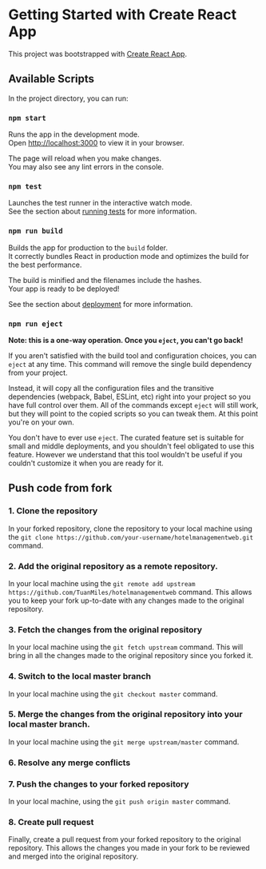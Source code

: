 # Getting Started with Create React App

This project was bootstrapped with [Create React App](https://github.com/facebook/create-react-app).

## Available Scripts

In the project directory, you can run:

### `npm start`

Runs the app in the development mode.\
Open [http://localhost:3000](http://localhost:3000) to view it in your browser.

The page will reload when you make changes.\
You may also see any lint errors in the console.

### `npm test`

Launches the test runner in the interactive watch mode.\
See the section about [running tests](https://facebook.github.io/create-react-app/docs/running-tests) for more information.

### `npm run build`

Builds the app for production to the `build` folder.\
It correctly bundles React in production mode and optimizes the build for the best performance.

The build is minified and the filenames include the hashes.\
Your app is ready to be deployed!

See the section about [deployment](https://facebook.github.io/create-react-app/docs/deployment) for more information.

### `npm run eject`

**Note: this is a one-way operation. Once you `eject`, you can't go back!**

If you aren't satisfied with the build tool and configuration choices, you can `eject` at any time. This command will remove the single build dependency from your project.

Instead, it will copy all the configuration files and the transitive dependencies (webpack, Babel, ESLint, etc) right into your project so you have full control over them. All of the commands except `eject` will still work, but they will point to the copied scripts so you can tweak them. At this point you're on your own.

You don't have to ever use `eject`. The curated feature set is suitable for small and middle deployments, and you shouldn't feel obligated to use this feature. However we understand that this tool wouldn't be useful if you couldn't customize it when you are ready for it.

## Push code from fork


### 1. Clone the repository

In your forked repository, clone the repository to your local machine using the `git clone https://github.com/your-username/hotelmanagementweb.git` command. 

### 2. Add the original repository as a remote repository.

In your local machine using the `git remote add upstream https://github.com/TuanMiles/hotelmanagementweb` command. This allows you to keep your fork up-to-date with any changes made to the original repository.

### 3. Fetch the changes from the original repository

In your local machine using the `git fetch upstream` command. This will bring in all the changes made to the original repository since you forked it.

### 4. Switch to the local master branch

In your local machine using the `git checkout master` command.

### 5. Merge the changes from the original repository into your local master branch.

In your local machine using the `git merge upstream/master` command.

### 6. Resolve any merge conflicts

### 7. Push the changes to your forked repository

In your local machine, using the `git push origin master` command.

### 8. Create pull request

Finally, create a pull request from your forked repository to the original repository. This allows the changes you made in your fork to be reviewed and merged into the original repository.